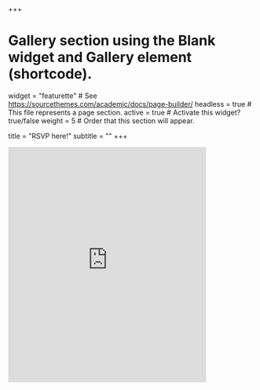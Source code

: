 +++
# Gallery section using the Blank widget and Gallery element (shortcode).
widget = "featurette"  # See https://sourcethemes.com/academic/docs/page-builder/
headless = true  # This file represents a page section.
active = true  # Activate this widget? true/false
weight = 5  # Order that this section will appear.

title = "RSVP here!"
subtitle = ""
+++

<iframe src="https://docs.google.com/forms/d/e/1FAIpQLSeSHrOtzQik3I6OWFHzqTkUDEWPjdlgMXufYjDtLFrStf94Kw/viewform?embedded=true" width="80%" height="480" frameborder="0" marginheight="0" marginwidth="0">Loading…</iframe>
